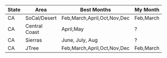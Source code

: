 


| State | Area | Best Months | My Month |
| - | - | - | - |
| CA | SoCal/Desert | Feb,March,April,Oct,Nov,Dec | Feb,March |
| CA | Central Coast | April,May | ? |
| CA | Sierras | June, July, Aug | ? |
| CA | JTree | Feb,March,April,Oct,Nov,Dec | Feb,March |